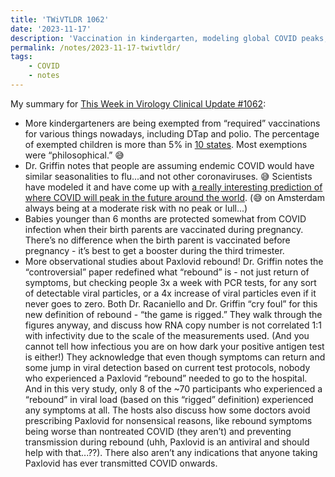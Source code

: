 ```yaml
---
title: 'TWiVTLDR 1062'
date: '2023-11-17'
description: 'Vaccination in kindergarten, modeling global COVID peaks, COVID vaccines during pregnancy, Paxlovid rebound.'
permalink: /notes/2023-11-17-twivtldr/
tags: 
    - COVID
    - notes
---
```

My summary for [This Week in Virology Clinical Update #1062](https://www.microbe.tv/twiv/twiv-1062/):
- More kindergarteners are being exempted from “required” vaccinations for various things nowadays, including DTap and polio. The percentage of exempted children is more than 5% in [10 states](https://www.cdc.gov/mmwr/volumes/72/wr/mm7245a2.htm#F2_down). Most exemptions were “philosophical.” &#128517;
- Dr. Griffin notes that people are assuming endemic COVID would have similar seasonalities to flu...and not other coronaviruses. &#128517; Scientists have modeled it and have come up with [a really interesting prediction of where COVID will peak in the future around the world](https://journals.asm.org/doi/10.1128/mbio.01426-23#F3). (&#128517; on Amsterdam always being at a moderate risk with no peak or lull...)
- Babies younger than 6 months are protected somewhat from COVID infection when their birth parents are vaccinated during pregnancy. There’s no difference when the birth parent is vaccinated before pregnancy - it’s best to get a booster during the third trimester.
- More observational studies about Paxlovid rebound! Dr. Griffin notes the “controversial” paper redefined what “rebound” is - not just return of symptoms, but checking people 3x a week with PCR tests, for any sort of detectable viral particles, or a 4x increase of viral particles even if it never goes to zero. Both Dr. Racaniello and Dr. Griffin “cry foul” for this new definition of rebound - “the game is rigged.” They walk through the figures anyway, and discuss how RNA copy number is not correlated 1:1 with infectivity due to the scale of the measurements used. (And you cannot tell how infectious you are on how dark your positive antigen test is either!) They acknowledge that even though symptoms can return and some jump in viral detection based on current test protocols, nobody who experienced a Paxlovid “rebound” needed to go to the hospital. And in this very study, only 8 of the ~70 participants who experienced a “rebound” in viral load (based on this “rigged” definition) experienced any symptoms at all. The hosts also discuss how some doctors avoid prescribing Paxlovid for nonsensical reasons, like rebound symptoms being worse than nontreated COVID (they aren’t) and preventing transmission during rebound (uhh, Paxlovid is an antiviral and should help with that...??). There also aren’t any indications that anyone taking Paxlovid has ever transmitted COVID onwards.